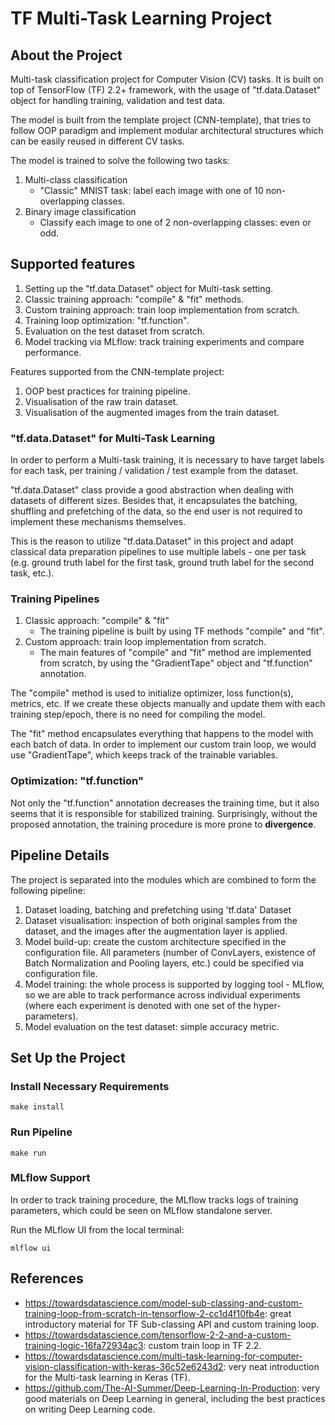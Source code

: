 # TF Multi-Task Learning Project

## About  the Project
Multi-task classification project for Computer Vision (CV) tasks. It is 
built on top of TensorFlow (TF) 2.2+ framework, with the usage of 
"tf.data.Dataset" object for handling training, validation and test data.

The model is built from the template project (CNN-template), that tries
to follow OOP paradigm and implement modular architectural structures 
which can be easily reused in different CV tasks.

The model is trained to solve the following two tasks:
1. Multi-class classification
   * "Classic" MNIST task: label each image with one of 10 non-overlapping
   classes.
2. Binary image classification
   * Classify each image to one of 2 non-overlapping classes: even or odd.

## Supported features
1. Setting up the "tf.data.Dataset" object for Multi-task setting.
2. Classic training approach: "compile" & "fit" methods.
3. Custom training approach: train loop implementation from scratch.
4. Training loop optimization: "tf.function".
5. Evaluation on the test dataset from scratch.
6. Model tracking via MLflow: track training experiments and compare 
performance.

Features supported from the CNN-template project:
1. OOP best practices for training pipeline.
2. Visualisation of the raw train dataset.
3. Visualisation of the augmented images from the train dataset.

### "tf.data.Dataset" for Multi-Task Learning
In order to perform a Multi-task training, it is necessary to have 
target labels for each task, per training / validation / test 
example from the dataset.

"tf.data.Dataset" class provide a good abstraction when dealing with
datasets of different sizes. Besides that, it encapsulates the batching,
shuffling and prefetching of the data, so the end user is not required
to implement these mechanisms themselves.

This is the reason to utilize "tf.data.Dataset" in this project and
adapt classical data preparation pipelines to use multiple labels - 
one per task (e.g. ground truth label for the first task, ground truth label for
the second task, etc.).

### Training Pipelines
1. Classic approach: "compile" & "fit"
   * The training pipeline is built by using TF methods "compile" and 
   "fit".
2. Custom approach: train loop implementation from scratch.
   * The main features of "compile" and "fit" method are implemented
   from scratch, by using the "GradientTape" object and "tf.function" 
   annotation.

The "compile" method is used to initialize optimizer, loss function(s), 
metrics, etc. If we create these objects manually and update them
with each training step/epoch, there is no need for compiling the model.

The "fit" method encapsulates everything that happens to the model with
each batch of data. In order to implement our custom train loop, we 
would use "GradientTape", which keeps track of the trainable variables.

### Optimization: "tf.function"

Not only the "tf.function" annotation decreases the training time, but 
it also seems that it is responsible for stabilized training. 
Surprisingly, without the proposed annotation, the training procedure is
more prone to **divergence**.

## Pipeline Details
The project is separated into the modules which are combined to form
the following pipeline:
1. Dataset loading, batching and prefetching using 'tf.data' Dataset
2. Dataset visualisation: inspection of both original samples from the
    dataset, and the images after the augmentation layer is applied.
3. Model build-up: create the custom architecture specified in the
    configuration file. All parameters (number of ConvLayers,
    existence of Batch Normalization and Pooling layers, etc.) could
    be specified via configuration file.
4. Model training: the whole process is supported by logging tool -
    MLflow, so we are able to track performance across individual
    experiments (where each experiment is denoted with one set of
    the hyper-parameters).
5. Model evaluation on the test dataset: simple accuracy metric.


## Set Up the Project

### Install Necessary Requirements

    make install

### Run Pipeline

    make run

### MLflow Support
In order to track training procedure, the MLflow tracks logs of
training parameters, which could be seen on MLflow standalone server.

Run the MLflow UI from the local terminal:

    mlflow ui

## References
* https://towardsdatascience.com/model-sub-classing-and-custom-training-loop-from-scratch-in-tensorflow-2-cc1d4f10fb4e: 
great introductory material for TF Sub-classing API and custom training
loop.
* https://towardsdatascience.com/tensorflow-2-2-and-a-custom-training-logic-16fa72934ac3: 
custom train loop in TF 2.2.
* https://towardsdatascience.com/multi-task-learning-for-computer-vision-classification-with-keras-36c52e6243d2:
very neat introduction for the Multi-task learning in Keras (TF). 
* https://github.com/The-AI-Summer/Deep-Learning-In-Production: very 
good materials on Deep Learning in general, including the best 
practices on writing Deep Learning code.
